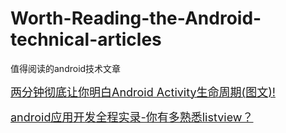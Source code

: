 Worth-Reading-the-Android-technical-articles
============================================

值得阅读的android技术文章

<p>
	<a href="http://blog.csdn.net/android_tutor/article/details/5772285"><span style="font-size:18px;">两分钟彻底让你明白Android Activity生命周期(图文)!</span></a>
</p>
<p>
	<a href="http://www.cnblogs.com/noTice520/archive/2011/12/05/2276379.html"><span style="font-size:18px;">android应用开发全程实录-你有多熟悉listview？</span></a><br />
	
</p>
<p>
	<br />
	
</p>
